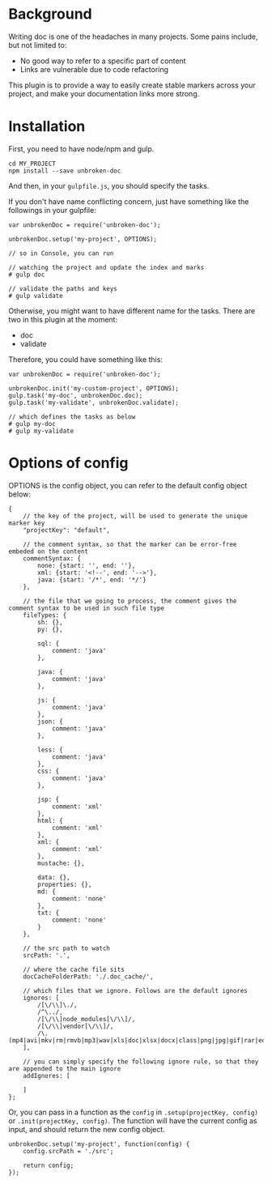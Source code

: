 # Background

Writing doc is one of the headaches in many projects. Some pains include, but not limited to:
 
* No good way to refer to a specific part of content
* Links are vulnerable due to code refactoring
 
This plugin is to provide a way to easily create stable markers across your project, and make your
documentation links more strong. 

# Installation

First, you need to have node/npm and gulp.

```
cd MY_PROJECT
npm install --save unbroken-doc
```

And then, in your `gulpfile.js`, you should specify the tasks.

If you don't have name conflicting concern, just have something like the followings in your gulpfile:

```
var unbrokenDoc = require('unbroken-doc');

unbrokenDoc.setup('my-project', OPTIONS);

// so in Console, you can run

// watching the project and update the index and marks  
# gulp doc 

// validate the paths and keys
# gulp validate
```

Otherwise, you might want to have different name for the tasks. There are two in this plugin at the moment:

* doc
* validate

Therefore, you could have something like this:

```
var unbrokenDoc = require('unbroken-doc');

unbrokenDoc.init('my-custom-project', OPTIONS);
gulp.task('my-doc', unbrokenDoc.doc);
gulp.task('my-validate', unbrokenDoc.validate);

// which defines the tasks as below
# gulp my-doc
# gulp my-validate
```

# Options of config

OPTIONS is the config object, you can refer to the default config object below:

```
{
    // the key of the project, will be used to generate the unique marker key
    "projectKey": "default",
    
    // the comment syntax, so that the marker can be error-free embeded on the content
    commentSyntax: {
        none: {start: '', end: ''},
        xml: {start: '<!--', end: '-->'},
        java: {start: '/*', end: '*/'}
    },
    
    // the file that we going to process, the comment gives the comment syntax to be used in such file type
    fileTypes: {
        sh: {},
        py: {},

        sql: {
            comment: 'java'
        },

        java: {
            comment: 'java'
        },

        js: {
            comment: 'java'
        },
        json: {
            comment: 'java'
        },

        less: {
            comment: 'java'
        },
        css: {
            comment: 'java'
        },

        jsp: {
            comment: 'xml'
        },
        html: {
            comment: 'xml'
        },
        xml: {
            comment: 'xml'
        },
        mustache: {},

        data: {},
        properties: {},
        md: {
            comment: 'none'
        },
        txt: {
            comment: 'none'
        }
    },
    
    // the src path to watch
    srcPath: '.',
    
    // where the cache file sits
    docCacheFolderPath: './.doc_cache/',
    
    // which files that we ignore. Follows are the default ignores
    ignores: [
        /[\/\\]\./,
        /^\../,
        /[\/\\]node_modules[\/\\]/,
        /[\/\\]vendor[\/\\]/,
        /\.(mp4|avi|mkv|rm|rmvb|mp3|wav|xls|doc|xlsx|docx|class|png|jpg|gif|rar|eot|svg|ttf|woff|woff2|swf|db|jar|iml|jpeg)$/i,
    ],
    
    // you can simply specify the following ignore rule, so that they are appended to the main ignore
    addIgnores: [

    ]
};
```

Or, you can pass in a function as the `config` in `.setup(projectKey, config)` or `.init(projectKey, config)`.
The function will have the current config as input, and should return the new config object.

```
unbrokenDoc.setup('my-project', function(config) {
    config.srcPath = './src';
    
    return config;
});
```